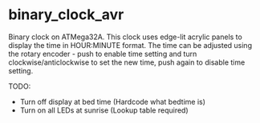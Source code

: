# binary_clock_avr
Binary clock on ATMega32A. This clock uses edge-lit acrylic panels to display the time in HOUR:MINUTE format. The time can be adjusted using the rotary encoder - push to enable time setting and turn clockwise/anticlockwise to set the new time, push again to disable time setting.

TODO: 

- Turn off display at bed time (Hardcode what bedtime is)
- Turn on all LEDs at sunrise (Lookup table required)
